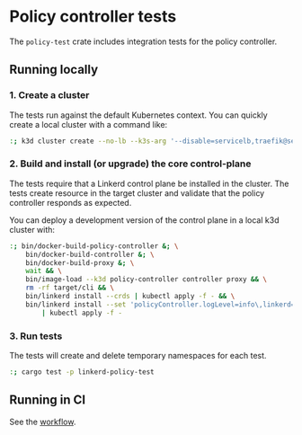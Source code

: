 # Policy controller tests

The `policy-test` crate includes integration tests for the policy controller.

## Running locally

### 1. Create a cluster

The tests run against the default Kubernetes context. You can quickly create a
local cluster with a command like:

```sh
:; k3d cluster create --no-lb --k3s-arg '--disable=servicelb,traefik@server:0'
```

### 2. Build and install (or upgrade) the core control-plane

The tests require that a Linkerd control plane be installed in the cluster. The
tests create resource in the target cluster and validate that the policy
controller responds as expected.

You can deploy a development version of the control plane in a local k3d cluster
with:

```sh
:; bin/docker-build-policy-controller &; \
    bin/docker-build-controller &; \
    bin/docker-build-proxy &; \
    wait && \
    bin/image-load --k3d policy-controller controller proxy && \
    rm -rf target/cli && \
    bin/linkerd install --crds | kubectl apply -f - && \
    bin/linkerd install --set 'policyController.logLevel=info\,linkerd=trace\,kubert=trace' \
        | kubectl apply -f -
```

### 3. Run tests

The tests will create and delete temporary namespaces for each test.

```sh
:; cargo test -p linkerd-policy-test
```

## Running in CI

See the [workflow](.github/workflows/policy_controller.yml).
